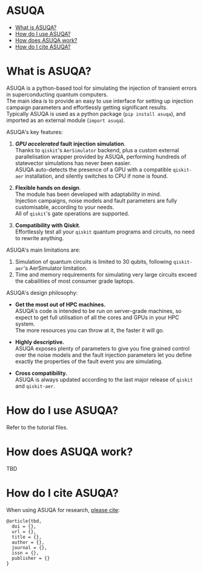 

# ASUQA

<!-- ![Logo](doc/logo.svg) -->

- [What is ASUQA?](#what-is-ASUQA)
- [How do I use ASUQA?](#how-use-ASUQA)
- [How does ASUQA work?](#how-ASUQA-works)
- [How do I cite ASUQA?](#how-cite-ASUQA)

# <a name="what-is-ASUQA"></a>What is ASUQA?

ASUQA is a python-based tool for simulating the injection of transient errors in superconducting quantum computers.  
The main idea is to provide an easy to use interface for setting up injection campaign parameters and effortlessly getting significant results.  
Typically ASUQA is used as a python package (`pip install asuqa`), and imported as an external module (`import asuqa`).  

ASUQA's key features:  

1. **_GPU accelerated_ fault injection simulation**.  
Thanks to `qiskit`'s `AerSimulator` backend, plus a custom external parallelisation wrapper provided by ASUQA, performing hundreds of statevector simulations has never been easier.  
ASUQA auto-detects the presence of a GPU with a compatible `qiskit-aer` installation, and silently switches to CPU if none is found.  

2. **Flexible hands on design**.  
The module has been developed with adaptability in mind.  
Injection campaigns, noise models and fault parameters are fully customisable, according to your needs.  
All of `qiskit`'s gate operations are supported.  

3. **Compatibility with Qiskit**.  
Effortlessly test all your `qiskit` quantum programs and circuits, no need to rewrite anything.

ASUQA's main limitations are:

1. Simulation of quantum circuits is limited to 30 qubits, following `qiskit-aer`'s AerSimulator limitation.
2. Time and memory requirements for simulating very large circuits exceed the cabailities of most consumer grade laptops.

ASUQA's design philosophy:

- **Get the most out of HPC machines.**  
ASUQA's code is intended to be run on server-grade machines, so expect to get full utilisation of all the cores and GPUs in your HPC system.  
The more resources you can throw at it, the faster it will go.  

- **Highly descriptive.**  
ASUQA exposes plenty of parameters to give you fine grained control over the noise models and the fault injection parameters let you define exactly the properties of the fault event you are simulating.

- **Cross compatibility.**  
ASUQA is always updated according to the last major release of `qiskit` and `qiskit-aer`.

# <a name="how-use-ASUQA"></a>How do I use ASUQA?

Refer to the tutorial files.

# <a name="how-ASUQA-works"></a>How does ASUQA work?

TBD

# <a name="how-cite-ASUQA"></a>How do I cite ASUQA?

When using ASUQA for research, [please cite](tbd):

```
@article{tbd,
  doi = {},
  url = {},
  title = {},
  author = {},
  journal = {},
  issn = {},
  publisher = {}
}
```
